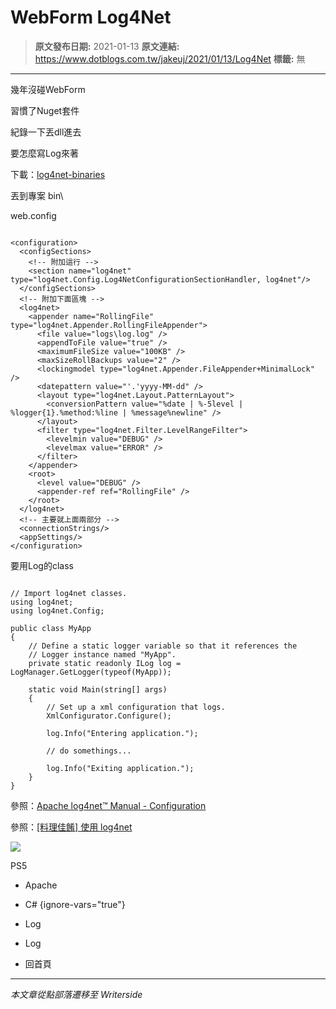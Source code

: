 # WebForm Log4Net

> **原文發布日期:** 2021-01-13
> **原文連結:** https://www.dotblogs.com.tw/jakeuj/2021/01/13/Log4Net
> **標籤:** 無

---

幾年沒碰WebForm

習慣了Nuget套件

紀錄一下丟dll進去

要怎麼寫Log來著

下載：[log4net-binaries](https://logging.apache.org/log4net/download_log4net.html)

丟到專案 bin\

web.config

```

<configuration>
  <configSections>
    <!-- 附加這行 -->
    <section name="log4net" type="log4net.Config.Log4NetConfigurationSectionHandler, log4net"/>
  </configSections>
  <!-- 附加下面區塊 -->
  <log4net>
    <appender name="RollingFile" type="log4net.Appender.RollingFileAppender">
      <file value="logs\log.log" />
      <appendToFile value="true" />
      <maximumFileSize value="100KB" />
      <maxSizeRollBackups value="2" />
      <lockingmodel type="log4net.Appender.FileAppender+MinimalLock" />
      <datepattern value="'.'yyyy-MM-dd" />
      <layout type="log4net.Layout.PatternLayout">
        <conversionPattern value="%date | %-5level | %logger{1}.%method:%line | %message%newline" />
      </layout>
      <filter type="log4net.Filter.LevelRangeFilter">
        <levelmin value="DEBUG" />
        <levelmax value="ERROR" />
      </filter>
    </appender>
    <root>
      <level value="DEBUG" />
      <appender-ref ref="RollingFile" />
    </root>
  </log4net>
  <!-- 主要就上面兩部分 -->
  <connectionStrings/>
  <appSettings/>
</configuration>
```

要用Log的class

```

// Import log4net classes.
using log4net;
using log4net.Config;

public class MyApp
{
    // Define a static logger variable so that it references the
    // Logger instance named "MyApp".
    private static readonly ILog log = LogManager.GetLogger(typeof(MyApp));

    static void Main(string[] args)
    {
        // Set up a xml configuration that logs.
        XmlConfigurator.Configure();

        log.Info("Entering application.");

        // do somethings...

        log.Info("Exiting application.");
    }
}
```

參照：[Apache log4net™ Manual - Configuration](https://logging.apache.org/log4net/release/manual/configuration.html)

參照：[[料理佳餚] 使用 log4net](https://dotblogs.com.tw/supershowwei/2015/08/25/153214)

![](https://card.psnprofiles.com/1/jakeuj.png)

PS5

* Apache
* C#
{ignore-vars="true"}
* Log
* Log

* 回首頁

---

*本文章從點部落遷移至 Writerside*
